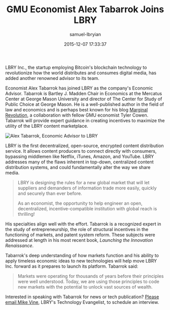 ﻿---
author: samuel-lbryian
title: GMU Economist Alex Tabarrok Joins LBRY
date: '2015-12-07 17:33:37'
---

LBRY Inc., the startup employing Bitcoin's blockchain technology to revolutionize how the world distributes and consumes digital media, has added another renowned advisor to its team.

Economist Alex Tabarrok has joined LBRY as the company's Economic Advisor. Tabarrok is Bartley J. Madden Chair in Economics at the Mercatus Center at George Mason University and director of The Center for Study of Public Choice at George Mason. He is a well-published author in the field of law and economics and is perhaps best known for his blog [Marginal Revolution](http://marginalrevolution.com), a collaboration with fellow GMU economist Tyler Cowen. Tabarrok will provide expert guidance in creating incentives to maximize the utility of the LBRY content marketplace.

![Alex Tabarrok, Economic Advisor to LBRY](https://spee.ch/@lbryteam:6/alex-tabarrok.jpg)

LBRY is the first decentralized, open-source, encrypted content distribution service. It allows content producers to connect directly with consumers, bypassing middlemen like Netflix, iTunes, Amazon, and YouTube. LBRY addresses many of the flaws inherent in top-down, centralized content distribution systems, and could fundamentally alter the way we share media.

> LBRY is designing the rules for a new global market that will let suppliers and demanders of information trade more easily, quickly and securely than ever before.
>
> As an economist, the opportunity to help engineer an open, decentralized, incentive-compatible institution with global reach is thrilling!

His specialties align well with the effort. Tabarrok is a recognized expert in the study of entrepreneurship, the role of structural incentives in the functioning of markets, and patent system reform. These subjects were addressed at length in his most recent book, *Launching the Innovation Renaissance*.

Tabarrok's deep understanding of how markets function and his ability to apply timeless economic ideas to new technologies will help move LBRY Inc. forward as it prepares to launch its platform. Tabarrok said:

> Markets were operating for thousands of years before their principles were well understood. Today, we are using those principles to code new markets with the potential to unlock vast sources of wealth.

Interested in speaking with Tabarrok for news or tech publication? <a href="mailto:mike@lbry.io">Please email Mike Vine</a>, LBRY's Technology Evangelist, to schedule an interview.
